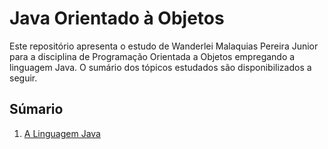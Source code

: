 <h1>Java Orientado à Objetos</h1>
<p aling = "justify">Este repositório apresenta o estudo de Wanderlei Malaquias Pereira Junior para a disciplina de Programação Orientada a Objetos empregando a linguagem Java. O sumário dos tópicos estudados são disponibilizados a seguir.</p>

<h2>Súmario</h2>
<ol>
  <li><a href="https://wmpjrufg.github.io/IFGoiano_POO/a_linguagem_java.html" target="_blank">A Linguagem Java</a></li>
</ol>

